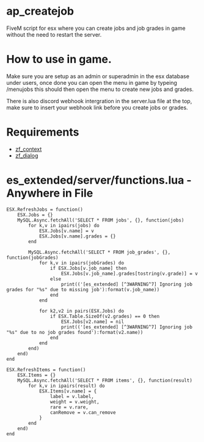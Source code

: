 # ap_createjob
 FiveM script for esx where you can create jobs and job grades in game without the need to restart the server.

# How to use in game.

Make sure you are setup as an admin or superadmin in the esx database under users, once done you can open the menu in game by typeing /menujobs this should then open the menu to create new jobs and grades.

There is also discord webhook intergration in the server.lua file at the top, make sure to insert your webhook link before you create jobs or grades.


# Requirements

* [zf_context](https://github.com/zf-development/zf_context)
* [zf_dialog](https://github.com/zf-development/zf_dialog)

# es_extended/server/functions.lua - Anywhere in File

    ESX.RefreshJobs = function()
        ESX.Jobs = {}
        MySQL.Async.fetchAll('SELECT * FROM jobs', {}, function(jobs)
            for k,v in ipairs(jobs) do
                ESX.Jobs[v.name] = v
                ESX.Jobs[v.name].grades = {}
            end
        
            MySQL.Async.fetchAll('SELECT * FROM job_grades', {}, function(jobGrades)
                for k,v in ipairs(jobGrades) do
                    if ESX.Jobs[v.job_name] then
                        ESX.Jobs[v.job_name].grades[tostring(v.grade)] = v
                    else
                        print(('[es_extended] [^3WARNING^7] Ignoring job grades for "%s" due to missing job'):format(v.job_name))
                    end
                end
            
                for k2,v2 in pairs(ESX.Jobs) do
                    if ESX.Table.SizeOf(v2.grades) == 0 then
                        ESX.Jobs[v2.name] = nil
                        print(('[es_extended] [^3WARNING^7] Ignoring job "%s" due to no job grades found'):format(v2.name))
                    end
                end
            end)
        end) 
    end

    ESX.RefreshItems = function()
        ESX.Items = {}
        MySQL.Async.fetchAll('SELECT * FROM items', {}, function(result)
            for k,v in ipairs(result) do
                ESX.Items[v.name] = {
                    label = v.label,
                    weight = v.weight,
                    rare = v.rare,
                    canRemove = v.can_remove
                }
            end
        end)
    end
